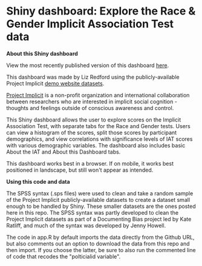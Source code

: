 # Shiny dashboard: Explore the Race & Gender Implicit Association Test data

<b>About this Shiny dashboard</b>

View the most recently published version of this dashboard <a href = "https://lizredford.shinyapps.io/explore-iat/">here</a>.

This dashboard was made by Liz Redford using the publicly-available Project Implicit <a href = "https://osf.io/y9hiq/">demo website datasets</a>. 

<a href = "https://implicit.harvard.edu/implicit/">Project Implicit</a> is a non-profit organization and international collaboration between researchers who are interested in implicit social cognition - thoughts and feelings outside of conscious awareness and control. 

This Shiny dashboard allows the user to explore scores on the Implicit Association Test, with separate tabs for the Race and Gender tests. Users can view a histogram of the scores, split those scores by participant demographics, and view correlations with significance levels of IAT scores with various demographic variables. The dashboard also includes basic About the IAT and About this Dashboard tabs.

This dashboard works best in a browser. If on mobile, it works best positioned in landscape, but still won't appear as intended.

<b>Using this code and data</b>

The SPSS syntax (.sps files) were used to clean and take a random sample of the Project Implicit publicly-available datasets to create a dataset small enough to be handled by Shiny. These smaller datasets are the ones posted here in this repo. The SPSS syntax was partly developed to clean the Project Implicit datasets as part of a Documenting Bias project led by Kate Ratliff, and much of the syntax was developed by Jenny Howell.

The code in app.R by default imports the data directly from the Github URL, but also comments out an option to download the data from this repo and then import. If you choose the latter, be sure to also run the commented line of code that recodes the "polticialid variable".

